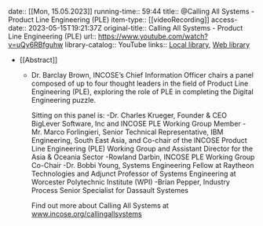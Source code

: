 date:: [[Mon, 15.05.2023]]
running-time:: 59:44
title:: @Calling All Systems - Product Line Engineering (PLE)
item-type:: [[videoRecording]]
access-date:: 2023-05-15T19:21:37Z
original-title:: Calling All Systems - Product Line Engineering (PLE)
url:: https://www.youtube.com/watch?v=uQy6RBfguhw
library-catalog:: YouTube
links:: [Local library](zotero://select/library/items/SECIUX36), [Web library](https://www.zotero.org/users/6520516/items/SECIUX36)

- [[Abstract]]
	- Dr. Barclay Brown, INCOSE’s Chief Information Officer chairs a panel composed of up to four thought leaders in the field of Product Line Engineering (PLE), exploring the role of PLE in completing the Digital Engineering puzzle.
	  
	  Sitting on this panel is:
	  -Dr. Charles Krueger, Founder & CEO BigLever Software, Inc and INCOSE PLE Working Group Member
	  -Mr. Marco Forlingieri, Senior Technical Representative, IBM Engineering, South East Asia, and Co-chair of the INCOSE Product Line Engineering (PLE) Working Group and Assistant Director for the Asia & Oceania Sector
	  -Rowland Darbin, INCOSE PLE Working Group Co-Chair
	  -Dr. Bobbi Young, Systems Engineering Fellow at Raytheon Technologies and Adjunct Professor of Systems Engineering at Worcester Polytechnic Institute (WPI)
	  -Brian Pepper, Industry Process Senior Specialist for Dassault Systemes
	  
	  Find out more about Calling All Systems at www.incose.org/callingallsystems